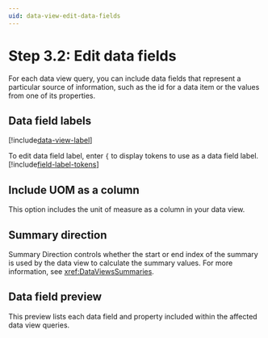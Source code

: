 ```yaml
---
uid: data-view-edit-data-fields
---
```


# Step 3.2: Edit data fields

For each data view query, you can include data fields that represent a particular source of information, such as the id for a data item or the values from one of its properties.

## Data field labels

[!include[data-view-label](../../_includes/data-view-label.md)]

To edit data field label, enter `{` to display tokens to use as a data field label. [!include[field-label-tokens](../../_includes/data-view-field-label-tokens.md)]

## Include UOM as a column

This option includes the unit of measure as a column in your data view.

## Summary direction

Summary Direction controls whether the start or end index of the summary is used by the data view to calculate the summary values. For more information, see <xref:DataViewsSummaries>.

## Data field preview

This preview lists each data field and property included within the affected data view queries.
